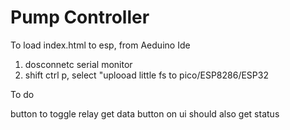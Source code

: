 # Pump Controller
To load index.html to esp, from Aeduino Ide
1. dosconnetc serial monitor
2. shift ctrl p, select "uplooad little fs to pico/ESP8286/ESP32

To do

button to toggle relay
get data button on ui should also get status